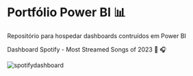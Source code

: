 # Portfólio Power BI :bar_chart:

Repositório para hospedar dashboards contruídos em Power BI

Dashboard Spotify - Most Streamed Songs of 2023 :musical_note: :headphones:	

![spotifydashboard](https://github.com/brunacota/portfolio-powerbi/assets/84978748/700105e6-bc2e-4082-8df9-200e781663a8)
